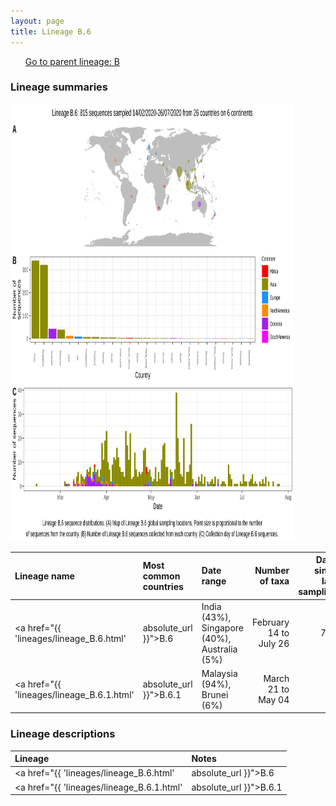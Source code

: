 ```yaml
---
layout: page
title: Lineage B.6
---
```




<p>
<ul class="actions small">
	 <a href="{{ 'lineages/lineage_B.1.1.1.html' | absolute_url }}" class="button special fit">Go to parent lineage: B</a>
</ul>
</p>
<h3> Lineage summaries</h3>

<img src="../assets/images/B.6.svg" alt="B.6 lineage summary figure" width="90%" height="700px" />


| Lineage name | Most common countries | Date range | Number of taxa |  Days since last sampling | Known Travel | Recall value |
|:-----|:-----|:-------|-------:|-------:|:---------|--------:|
| <a href="{{ 'lineages/lineage_B.6.html' | absolute_url }}">B.6</a> | India (43%), Singapore (40%), Australia (5%) | February 14 to July 26 | 799 | 27 | Philippines to Taiwan (1), Pakistan to China (1) | 0.98 |
| <a href="{{ 'lineages/lineage_B.6.1.html' | absolute_url }}">B.6.1</a> | Malaysia (94%), Brunei (6%) | March 21 to May 04 | 16 | 110 |  | 0.62 |

<h3>Lineage descriptions</h3>

| Lineage | Notes |
|:-----|:-----|
| <a href="{{ 'lineages/lineage_B.6.html' | absolute_url }}">B.6</a> | Indian and Singapore lineage with global diversity. Within this lineage, Indian sequences are the majority of the sequences present at the base of the lineage. Towards the tips, there is a greater representation of sequences derived from Singapore. There is also representation from South East Asia/ North America/ Europe/ Israel/ Gambia/ Timor-leste |
| <a href="{{ 'lineages/lineage_B.6.1.html' | absolute_url }}">B.6.1</a> | Malaysian lineage |

